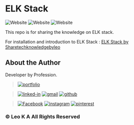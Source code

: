 # ELK Stack

<img alt="Website" src="https://img.shields.io/badge/owner-leoka-blue"> <img alt="Website" src="https://img.shields.io/badge/purpose-learning-black"> <img alt="Website" src="https://img.shields.io/badge/stack-elk-green">

This repo is for sharing the knowledge on ELK stack.

For installation and introduction to ELK Stack :  [ELK Stack by Sharetechknowledgebyleo ](https://sharetechknowledgebyleo.blogspot.com/2021/08/elk-killer-solution-for-log-analysis.html)

## About the Author
Developer by Profession.

> [![portfolio](https://img.shields.io/badge/Portfolio-5340ff?style=for-the-badge&logo=Google-chrome&logoColor=white)](https://leoka1993.wixsite.com/leoka)

>[![linked-in](https://img.shields.io/badge/Linked_In-0077B5?style=for-the-badge&logo=LinkedIn&logoColor=white)](http://linkedin.com/in/leoka037)
[![gmail](https://img.shields.io/badge/Gmail-D14836?style=for-the-badge&logo=Gmail&logoColor=white)](mailto:leo.ka1993@gmail.com)
[![github](https://img.shields.io/badge/GitHub-000000?style=for-the-badge&logo=GitHub&logoColor=white)](https://github.com/LEOKA037)

>[![Facebook](https://img.shields.io/badge/Facebook-0077B5?style=for-the-badge&logo=Facebook&logoColor=white)](https://www.facebook.com/LEO.K.A.037)
[![instagram](https://img.shields.io/badge/Instagram-E4405F?style=for-the-badge&logo=instagram&logoColor=white)](https://instagram.com/leo____037)
[![pinterest](https://img.shields.io/badge/Pinterest-E4405F?style=for-the-badge&logo=pinterest&logoColor=white)](https://in.pinterest.com/leoka1993/)

### © Leo K A All Rights Reserved

